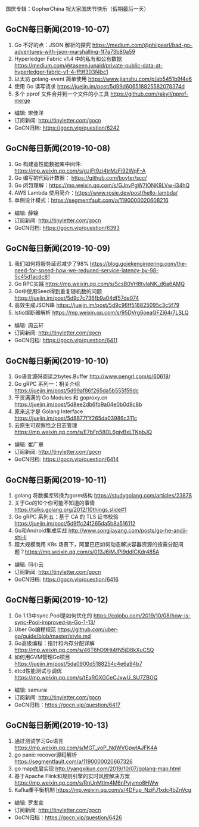 国庆专辑：GopherChina 祝大家国庆节快乐（假期最后一天）

## GoCN每日新闻(2019-10-07)

1. Go 不好的点：JSON 解析的探究 https://medium.com/@philpearl/bad-go-adventures-with-json-marshalling-1f7a73b80a59
2. Hyperledger Fabric v1.4 中的私有和公有数据 https://medium.com/@taseen.junaid/private-public-data-at-hyperledger-fabric-v1-4-ff9f303f4bc1
3. 以太坊 golang-event 简单使用 https://www.jianshu.com/p/ab5451b9f4e6
4. 使用 Go 读写请求 https://juejin.im/post/5d99d606518825582078374d
5. 多个 pprof 文件合并到一个文件的小工具 https://github.com/rakyll/pprof-merge

- 编辑: 宋佳洋
- 订阅新闻: http://tinyletter.com/gocn
- GoCN归档: https://gocn.vip/question/6242

## GoCN每日新闻(2019-10-08)

1. Go 构建高性能数据库中间件: https://mp.weixin.qq.com/s/gzjFt9zi4trMzFi92WqF-A
1. Go 编写的代码计数器： https://github.com/boyter/scc/ 
2. Go 闭包理解：https://mp.weixin.qq.com/s/GJnvPgW7IONK9LVw-i34hQ
4. AWS Lambda 使用简介：https://www.rosie.dev/post/hello-lambda/
5. 单例设计模式：https://segmentfault.com/a/1190000020608216

- 编辑: 薛锦
- 订阅新闻: http://tinyletter.com/gocn
- GoCN归档: https://gocn.vip/question/6393


## GoCN每日新闻(2019-10-09)

1. 我们如何将服务延迟减少了98% https://blog.gojekengineering.com/the-need-for-speed-how-we-reduced-service-latency-by-98-5c45d1acdc81
2. Go RPC实践 https://mp.weixin.qq.com/s/ScsB0VH8tvlaNK_d6a6AMQ
3. Go中使用Seed得到重复随机数的问题 https://juejin.im/post/5d9c7c736fb9a04df57de074
4. 高效生成JSON串 https://juejin.im/post/5d9c96ff518825095c3c5f79
5. Istio熔断器解析 https://mp.weixin.qq.com/s/95DVrg6oeaGFZi64r7LSLQ

- 编辑: 周云轩
- 订阅新闻: http://tinyletter.com/gocn
- GoCN归档: https://gocn.vip/question/6411

## GoCN每日新闻(2019-10-10)

1. Go语言源码阅读之bytes.Buffer http://www.pengrl.com/p/60618/
2. Go gRPC 系列一：相关介绍 https://juejin.im/post/5d99af86f265da5b555f59dc
3. 干货满满的 Go Modules 和 goproxy.cn https://juejin.im/post/5d8ee2db6fb9a04e0b0d9c8b
4. 原来这才是 Golang Interface https://juejin.im/post/5d8877f1f265da03986c311c
5. 云原生可观察性之日志管理 https://mp.weixin.qq.com/s/E7bFp58OL6gjvBxLTKpbJQ

- 编辑: 崔广章
- 订阅新闻: http://tinyletter.com/gocn
- GoCN归档: https://gocn.vip/question/6414

## GoCN每日新闻(2019-10-11)

1. golang 将数据库转换为gorm结构 https://studygolang.com/articles/23878
2. 关于Go的10个你可能不知道的事情 https://talks.golang.org/2012/10things.slide#1
3. Go gRPC 系列五：基于 CA 的 TLS 证书校验 https://juejin.im/post/5d9ffc24f265da5b8a516112
4. Go和Android集成实战 http://www.songjiayang.com/posts/go-he-andji-shi-li
5. 超大规模商用 K8s 场景下，阿里巴巴如何动态解决容器资源的按需分配问题？https://mp.weixin.qq.com/s/013J6iMJPI9ddICKdr485A

- 编辑: 何小云
- 订阅新闻: http://tinyletter.com/gocn
- GoCN归档: https://gocn.vip/question/6416

## GoCN每日新闻(2019-10-12)

1. Go 1.13中sync.Pool是如何优化的 https://colobu.com/2019/10/08/how-is-sync-Pool-improved-in-Go-1-13/
2. Uber Go编程规范 https://github.com/uber-go/guide/blob/master/style.md
3. Go高级编程：指针和内存分配详解 https://mp.weixin.qq.com/s/46T6hO9Ht4fN5jD8kXuCSQ
4. 如何用GVM管理Go项目 https://juejin.im/post/5da0900d5188254c4e6a94b7
5. etcd性能测试与调优 https://mp.weixin.qq.com/s/tEaRGXGCeCJxwU_SU7ZBOQ

- 编辑: samurai 
- 订阅新闻: http://tinyletter.com/gocn  
- GoCN归档：https://gocn.vip/question/6417

## GoCN每日新闻(2019-10-13)
1. 通过测试学习Go语言 https://mp.weixin.qq.com/s/MGT_yoP_NdWVGpwlAJFK4A
2. go panic recover源码解析 https://segmentfault.com/a/1190000020667326
3. go map底层实现 http://yangxikun.com/2019/10/07/golang-map.html
4. 基于Apache Flink和规则引擎的实时风控解决方案 https://mp.weixin.qq.com/s/RnUnMtlm4M6nPvjvmo8HWw
5. Kafka重平衡机制 https://mp.weixin.qq.com/s/4DFup_NziFJ1xdc4bZnVcg

- 编辑: 罗发宣
- 订阅新闻: http://tinyletter.com/gocn
- GoCN归档：https://gocn.vip/question/6426
